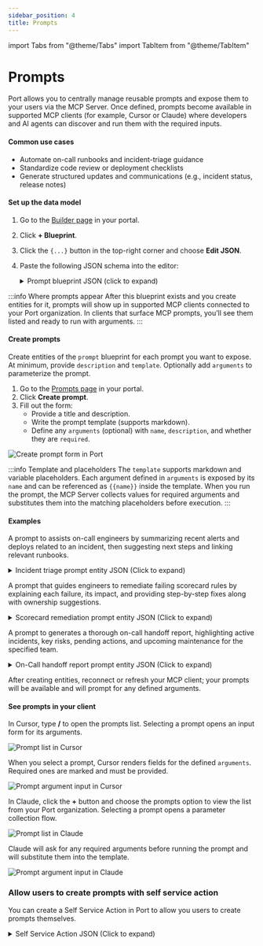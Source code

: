 ```yaml
---
sidebar_position: 4
title: Prompts
---
```


import Tabs from "@theme/Tabs"
import TabItem from "@theme/TabItem"

# Prompts

Port allows you to centrally manage reusable prompts and expose them to your users via the MCP Server. Once defined, prompts become available in supported MCP clients (for example, Cursor or Claude) where developers and AI agents can discover and run them with the required inputs.

#### Common use cases

- Automate on-call runbooks and incident-triage guidance
- Standardize code review or deployment checklists
- Generate structured updates and communications (e.g., incident status, release notes)

#### Set up the data model

1. Go to the [Builder page](https://app.getport.io/settings/data-model) in your portal.
2. Click **+ Blueprint**.
3. Click the `{...}` button in the top-right corner and choose **Edit JSON**.
4. Paste the following JSON schema into the editor:

    <details>
    <summary>Prompt blueprint JSON (click to expand)</summary>

    ```json showLineNumbers
    {
        "identifier": "prompt",
        "title": "Prompt",
        "icon": "Microservice",
        "ownership": {
            "type": "Direct",
            "title": "Owning Teams"
        },
        "schema": {
            "properties": {
                "description": {
                    "type": "string",
                    "title": "Description"
                },
                "arguments": {
                    "items": {
                        "type": "object",
                        "properties": {
                            "name": {
                                "type": "string",
                                "description": "The name of the argument parameter"
                            },
                            "description": {
                                "type": "string",
                                "description": "A description of what this argument is for"
                            },
                            "required": {
                                "type": "boolean",
                                "description": "Whether this argument is required or optional",
                                "default": false
                            }
                        },
                        "required": [
                            "name",
                            "description"
                        ]
                    },
                    "type": "array",
                    "title": "Arguments"
                },
                "template": {
                    "icon": "DefaultProperty",
                    "type": "string",
                    "title": "Prompt Template",
                    "format": "markdown"
                }
            },
            "required": [
                "description",
                "template"
            ]
        },
        "mirrorProperties": {},
        "calculationProperties": {},
        "aggregationProperties": {},
        "relations": {}
    }
    ```
    </details>

:::info Where prompts appear
After this blueprint exists and you create entities for it, prompts will show up in supported MCP clients connected to your Port organization. In clients that surface MCP prompts, you’ll see them listed and ready to run with arguments.
:::

#### Create prompts

Create entities of the `prompt` blueprint for each prompt you want to expose. At minimum, provide `description` and `template`. Optionally add `arguments` to parameterize the prompt.

1. Go to the [Prompts page](https://app.getport.io/prompts) in your portal.
2. Click **Create prompt**.
3. Fill out the form:
   - Provide a title and description.
   - Write the prompt template (supports markdown).
   - Define any `arguments` (optional) with `name`, `description`, and whether they are `required`.

![Create prompt form in Port](/img/ai-agents/PortPromptForm.png)

:::info Template and placeholders
The `template` supports markdown and variable placeholders. Each argument defined in `arguments` is exposed by its `name` and can be referenced as `{{name}}` inside the template. When you run the prompt, the MCP Server collects values for required arguments and substitutes them into the matching placeholders before execution.
:::

#### Examples

<Tabs groupId="prompt-examples" queryString>
<TabItem value="incident-triage" label="Incident triage">

A prompt to assists on-call engineers by summarizing recent alerts and deploys related to an incident, then suggesting next steps and linking relevant runbooks.

<details>
<summary>Incident triage prompt entity JSON (Click to expand)</summary>

```json showLineNumbers
{
  "identifier": "incident_response_assistant",
  "title": "Incident Response Assistant",
  "team": [],
  "properties": {
    "description": "Assists with incident response by summarizing critical alerts, recent deploys, and suggesting next steps with relevant dashboards and runbooks",
    "arguments": [
      {
        "name": "service_name",
        "required": true,
        "description": "The name of the service experiencing the incident"
      },
      {
        "name": "environment",
        "required": false,
        "description": "The environment where the incident is occurring (e.g., production, staging)"
      },
      {
        "name": "incident_id",
        "required": true,
        "description": "The unique identifier for the incident"
      },
      {
        "name": "timeframe",
        "required": false,
        "description": "The time period to analyze (e.g., '24 hours', '1 week')"
      }
    ],
    "template": "You are assisting with an incident in the {{service_name}} service ({{environment}}).\nIncident ID: {{incident_id}}\n\nFor the last {{timeframe}}:\n- Summarize critical alerts and recent deploys\n- Suggest next steps and owners\n- Link relevant dashboards/runbooks"
  },
  "relations": {},
  "icon": "Microservice"
}
```
</details>


</TabItem>
<TabItem value="scorecard-remediation" label="Scorecard remediation">

A prompt that guides engineers to remediate failing scorecard rules by explaining each failure, its impact, and providing step-by-step fixes along with ownership suggestions.

<details>
<summary>Scorecard remediation prompt entity JSON (Click to expand)</summary>

```json showLineNumbers
{
  "identifier": "scorecard_remediation_guide",
  "title": "Scorecard Remediation Guide",
  "team": [],
  "properties": {
    "description": "Generate detailed remediation steps for failing scorecard rules, including what's failing, why it matters, step-by-step fixes, and ownership assignments",
    "arguments": [
      {
        "name": "service_name",
        "required": true,
        "description": "The name of the service that needs scorecard remediation"
      },
      {
        "name": "scorecard_name",
        "required": true,
        "description": "The name of the scorecard with failing rules"
      }
    ],
    "template": "For {{service_name}}, generate remediation steps for failing rules in the \"{{scorecard_name}}\" scorecard.\n\nFor each failing rule:\n- What is failing\n- Why it matters\n- Step-by-step remediation\n- Owners and suggested timeline"
  },
  "relations": {},
  "icon": "Microservice"
}
```
</details>


</TabItem>
<TabItem value="on-call-handoff" label="On-call handoff summary">

A prompt to generates a thorough on-call handoff report, highlighting active incidents, key risks, pending actions, and upcoming maintenance for the specified team.

<details>
<summary>On-Call handoff report prompt entity JSON (Click to expand)</summary>

```json showLineNumbers
{
  "identifier": "oncall_handoff_report",
  "title": "On-Call Handoff Report",
  "team": [],
  "properties": {
    "description": "Generate comprehensive on-call handoff documentation including active incidents, risks, pending actions, and upcoming maintenance windows",
    "arguments": [
      {
        "name": "team",
        "required": true,
        "description": "The team name for which to create the on-call handoff"
      },
      {
        "name": "timeframe",
        "required": true,
        "description": "The time period to cover in the handoff (e.g., 'last 24 hours', 'past week')"
      }
    ],
    "template": "Create an on-call handoff for {{team}} for the last {{timeframe}}.\n\nInclude:\n- Active incidents and current status\n- Top risks and mitigations\n- Pending actions and owners\n- Upcoming maintenance windows"
  },
  "relations": {},
  "icon": "Microservice"
}
```
</details>



</TabItem>
</Tabs>

After creating entities, reconnect or refresh your MCP client; your prompts will be available and will prompt for any defined arguments.

#### See prompts in your client

<Tabs groupId="prompt-ui" queryString>
<TabItem value="cursor" label="Cursor">

In Cursor, type **/** to open the prompts list. Selecting a prompt opens an input form for its arguments.

![Prompt list in Cursor](/img/ai-agents/MCPCursorPromptList.png)

When you select a prompt, Cursor renders fields for the defined `arguments`. Required ones are marked and must be provided.

![Prompt argument input in Cursor](/img/ai-agents/MCPCursorPromptInput.png)

</TabItem>
<TabItem value="claude" label="Claude">

In Claude, click the **+** button and choose the prompts option to view the list from your Port organization. Selecting a prompt opens a parameter collection flow.

![Prompt list in Claude](/img/ai-agents/MCPClaudePromptList.png)

Claude will ask for any required arguments before running the prompt and will substitute them into the template.

![Prompt argument input in Claude](/img/ai-agents/MCPClaudePromptInput.png)

</TabItem>
</Tabs>


### Allow users to create prompts with self service action
You can create a Self Service Action in Port to allow you users to create prompts themselves.

<details>
<summary>Self Service Action JSON (Click to expand)</summary>

```json showLineNumbers
{
  "identifier": "create_new_prompt",
  "title": "Create New Prompt",
  "icon": "Microservice",
  "description": "Create prompt templates that appear in MCP clients (Claude, Cursor, VS Code, etc.) connected to your Port organization. Users can select prompts, provide required arguments, and get contextual AI assistance with dynamic data from Port.",
  "trigger": {
    "type": "self-service",
    "operation": "CREATE",
    "userInputs": {
      "properties": {
        "arguments": {
          "type": "array",
          "title": "Template Arguments",
          "description": "Define arguments that users will provide when running this prompt. Each argument becomes available as {{argument_name}} placeholder in the template. Required arguments must be provided before prompt execution.",
          "items": {
            "type": "object",
            "properties": {
              "name": {
                "type": "string",
                "title": "Argument Name",
                "pattern": "^[a-zA-Z_][a-zA-Z0-9_]*$",
                "description": "The parameter name that will be substituted in the template using {{name}} syntax (e.g., 'service_name', 'environment', 'incident_id')"
              },
              "description": {
                "type": "string",
                "title": "Argument Description",
                "description": "Clear description explaining what this argument represents and how it's used in the prompt context"
              },
              "is_required": {
                "type": "boolean",
                "title": "Is Required",
                "default": false,
                "description": "When true, the MCP client (Claude, Cursor, VS Code) will require this argument before executing the prompt"
              }
            }
          }
        },
        "owning_team": {
          "type": "string",
          "title": "Owning Team (Optional)",
          "description": "The team that will own and maintain this prompt template",
          "format": "entity",
          "blueprint": "_team"
        },
        "prompt_title": {
          "type": "string",
          "title": "Prompt Title",
          "description": "Human-readable name for this prompt (displayed in MCP clients like Claude, Cursor, and VS Code)",
          "minLength": 3,
          "maxLength": 50
        },
        "prompt_template": {
          "type": "string",
          "title": "Prompt Template",
          "description": "The prompt content with placeholders for dynamic values. Use {{argument_name}} to reference arguments (e.g., 'Analyze service {{service_name}} in {{environment}}'). Supports markdown formatting. The MCP Server substitutes values into {{}} placeholders when the prompt runs.",
          "minLength": 20,
          "format": "multi-line"
        },
        "prompt_description": {
          "type": "string",
          "title": "Description",
          "description": "Explain what this prompt does and when to use it. This description helps users select the right prompt from the MCP client interface.",
          "minLength": 10,
          "maxLength": 500,
          "format": "multi-line"
        }
      },
      "required": [
        "prompt_title",
        "prompt_description",
        "prompt_template"
      ],
      "order": [
        "prompt_title",
        "prompt_description",
        "prompt_template",
        "arguments",
        "owning_team"
      ],
      "titles": {}
    },
    "blueprintIdentifier": "prompt"
  },
  "invocationMethod": {
    "type": "UPSERT_ENTITY",
    "blueprintIdentifier": "prompt",
    "mapping": {
      "identifier": "{{ .inputs.prompt_title | ascii_downcase | gsub(\" \"; \"_\") | gsub(\"[^a-z0-9_]\"; \"\") }}",
      "title": "{{ .inputs.prompt_title }}",
      "team": "{{ if (.inputs.owning_team | type) == \"object\" then [.inputs.owning_team.identifier] else [] end }}",
      "properties": {
        "template": "{{ .inputs.prompt_template }}",
        "arguments": "{{ (.inputs.arguments // []) | map({name: .name, description: .description, required: .is_required}) }}",
        "description": "{{ .inputs.prompt_description }}"
      }
    }
  },
  "requiredApproval": false
}
```

</details>